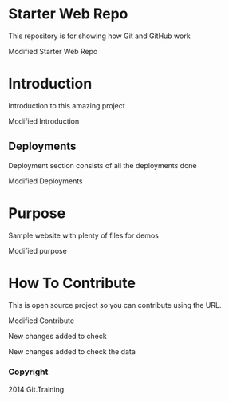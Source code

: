 # Starter Web Repo

This repository is for showing how Git and GitHub work

Modified Starter Web Repo

# Introduction

Introduction to this amazing project

Modified Introduction

## Deployments
Deployment section consists of all the deployments done

Modified Deployments

# Purpose

Sample website with plenty of files for demos

Modified purpose

# How To Contribute

This is open source project so you can contribute using the URL.

Modified Contribute

New changes added to check

New changes added to check the data

### Copyright

2014 Git.Training
